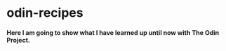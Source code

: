 # odin-recipes

#### Here I am going to show what I have learned up until now with The Odin Project.
